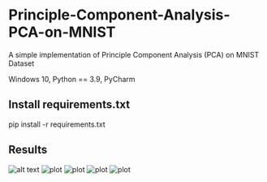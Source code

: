 # Principle-Component-Analysis-PCA-on-MNIST
A simple implementation of Principle Component Analysis (PCA) on MNIST Dataset

Windows 10, Python == 3.9, PyCharm
## Install requirements.txt
pip install -r requirements.txt

## Results

![alt text](https://github.com/sarmadnabbasi/Principle-Component-Analysis-PCA-on-MNIST/blob/main/results/1.PNG)
![plot](https://github.com/sarmadnabbasi/Principle-Component-Analysis-PCA-on-MNIST/blob/main/results/2.PNG)
![plot](https://github.com/sarmadnabbasi/Principle-Component-Analysis-PCA-on-MNIST/blob/main/results/3.PNG)
![plot](https://github.com/sarmadnabbasi/Principle-Component-Analysis-PCA-on-MNIST/blob/main/results/6.PNG)
![plot](https://github.com/sarmadnabbasi/Principle-Component-Analysis-PCA-on-MNIST/blob/main/results/7.PNG)
